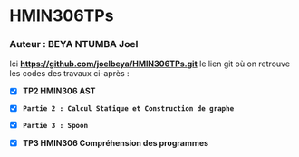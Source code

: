# HMIN306TPs

### Auteur : BEYA NTUMBA Joel

Ici **https://github.com/joelbeya/HMIN306TPs.git** le lien git où on retrouve les codes des travaux ci-après :

- [x]  **TP2 HMIN306 AST**

- [x]  **`Partie 2 : Calcul Statique et Construction de graphe`**

- [x]  **`Partie 3 : Spoon`**

- [x]  **TP3 HMIN306 Compréhension des programmes**
